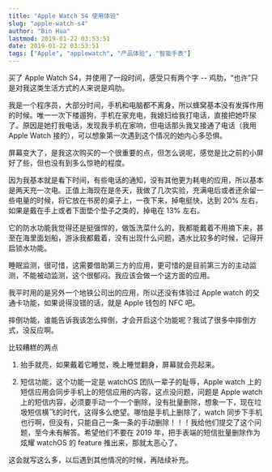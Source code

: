 ```yaml
---
title: "Apple Watch S4 使用体验"
slug: "apple-watch-s4"
author: "Bin Hua"
lastmod: 2019-01-22 03:53:51
date: 2019-01-22 03:53:51
tags: ["Apple", "applewatch", "产品体验", "智能手表"]
---
```


买了 Apple Watch S4，并使用了一段时间，感受只有两个字 -- 鸡肋，“也许”只是对我这类生活方式的人来说是鸡肋。

我是一个程序员，大部分时间，手机和电脑都不离身，所以蜂窝基本没有发挥作用的时候。唯一一次下楼遛狗，手机在家充电，我媳妇给我打电话，直接把她吓尿了。原因是她打我电话，发现我手机在家响，但电话那头我又接通了电话（我用 Apple Watch 接的），可以想象第一次遇到这个情况的她内心多恐惧。

屏幕变大了，是我这次购买的一个很重要的点，但怎么说呢，感觉是比之前的小屏好了些，但也没有到多么惊艳的程度。

因为我基本就是看下时间，有些电话的通知，没有其他更为耗电的应用，所以基本是两天充一次电。正值上海现在是冬天，我做了几次实验，充满电后或者还余留一些电量的时候，将它放在书房的桌子上，一夜下来，掉电挺快，达到 20% 左右，如果是戴在手上或者下面垫个垫子之类的，掉电在 13% 左右。

它的防水功能我觉得还是挺强悍的，做饭洗菜什么的，我都能戴着不用摘下来，甚至在海里面划船，游泳我都戴着，没有出现什么问题，遇水比较多的时候，记得开启锁水功能。

睡眠监测，很可惜，这需要借助第三方的应用，更可惜的是目前第三方的主动监测，不能被动监测，这个很郁闷。我应该会做一个这方面的应用。

我平时用的是另外一个地铁公司出的应用，所以还没有体验过 Apple watch 的交通卡功能，如果说得没错的话，就是 Apple 钱包的 NFC 吧。

摔倒功能，谁能告诉我该怎么摔倒，才会开启这个功能呢？我试了很多中摔倒方式，没反应啊。

比较糟糕的两点

1. 抬手就亮，如果戴着它睡觉，晚上睡觉翻身，屏幕就会亮起来。

2. 短信功能，这个功能一定是 watchOS 团队一辈子的耻辱，Apple watch 上的短信应用会同步手机上的短信应用的内容，这点没问题，问题是 Apple watch 上的短信内容，必须要手动一个一个删除，没有批量删除，想象一下，现在垃圾短信横飞的时代，这得多么绝望。哪怕是手机上删除了，watch 同步下手机也行啊，但没有，只能自己一条一条的手动删除！！！我给他们提交了这个问题，至今未有解答。希望他们不要在 2019 年，把手表端的短信批量删除作为炫耀 watchOS 的 feature 推出来，那就太恶心了。

这会就写这么多，以后遇到其他情况的时候，再陆续补充。

